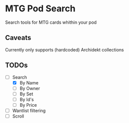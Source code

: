 # MTG Pod Search

Search tools for MTG cards whithin your pod 

## Caveats 

Currently only supports (hardcoded) Archidekt collections

## TODOs

 - [ ] Search
    - [x] By Name
    - [ ] By Owner
    - [ ] By Set
    - [ ] By Id's
    - [ ] By Price
 - [ ] Wantlist filtering
 - [ ] Scroll
